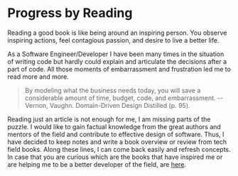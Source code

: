 # Progress by Reading

Reading a good book is like being around an inspiring person. You observe inspiring actions, feel contagious passion, and desire to live a better life.

As a Software Engineer/Developer I have been many times in the situation of writing code but hardly could explain and articulate the decisions after a part of code. All those moments of embarrassment and frustration led me to read more and more.

> By modeling what the business needs today, you will save a considerable amount of time, budget, code, and embarrassment. --Vernon, Vaughn. Domain-Driven Design Distilled (p. 95). 

Reading just an article is not enough for me, I am missing parts of the puzzle.  I would like to gain factual knowledge from the great authors and mentors of the field and contribute to effective design of software. Thus, I have decided to keep notes and write a book overview or review from tech field books. Along these lines, I can come back easily and refresh concepts. In case that you are curious which are the books that have inspired me or are helping me to be a better developer of the field, are [here](https://github.com/mdoklea/books/wiki).



